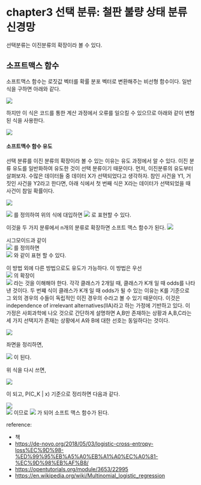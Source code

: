 # chapter3 선택 분류: 철판 불량 상태 분류 신경망
선택분류는 이진분류의 확장이라 볼 수 있다. 

## 소프트맥스 함수
소프트맥스 함수는 로짓값 벡터를 확률 분포 벡터로 변환해주는 비선형 함수이다. 일반식을 구하면 아래와 같다.

<img src="https://latex.codecogs.com/svg.latex?\;y_{i} = \frac{e^{x_{i}}}{e^{x_{1}}+\cdots +e^{x_{n}}}" />

하지만 이 식은 코드를 통한 계산 과정에서 오류를 일으킬 수 있으므로 아래와 같이 변형된 식을 사용한다.

<img src="https://latex.codecogs.com/svg.latex?\;y_{i} = \frac{e^{x_{i} - x_{k}}}{e^{x_{1}- x_{k}}+\cdots +e^{x_{n}- x_{k}}}" />

#### 소프트맥수 함수 유도
선택 분류를 이진 분류의 확장이라 볼 수 있는 이유는 유도 과정에서 알 수 있다. 이진 분류 유도를 일반화하여 유도한 것이 선택 분류이기 때문이다.
먼저, 이진분류의 유도부터 살펴보자.
수많은 데이터들 중 데이터 X가 선택되었다고 생각하자. 참인 사건을 Y1, 거짓인 사건을 Y2라고 한다면, 아래 식에서 첫 번째 식은 X라는 데이터가 선택되었을 때 사건이 참일 확률이다.

<img src="https://latex.codecogs.com/svg.latex?\;P(Y_{i}\mid X) = \left\{\begin{matrix}
P(Y_{1}\mid X) = \frac{P(X\mid Y_{1})P(Y_{1})}{P(X)} = \frac{P(X\mid Y_{1})P(Y_{1})}{P(X\mid Y_{1})P(Y_{1})+P(X\mid Y_{2})P(Y_{2})}\\ 
P(Y_{2}\mid X) = \frac{P(X\mid Y_{2})P(Y_{2})}{P(X)} = \frac{P(X\mid Y_{2})P(Y_{2})}{P(X\mid Y_{1})P(Y_{1})+P(X\mid Y_{2})P(Y_{2})}
\end{matrix}\right." />

<img src="https://latex.codecogs.com/svg.latex?\;a_{i} = logP(X\mid Y_{i})P(Y_{i})" />
를 정의하여 위의 식에 대입하면  
<img src="https://latex.codecogs.com/svg.latex?\;P(Y_{1}\mid X) = \frac{e^{a_{1}}} {e^{a_{1}}+e^{a_{2}}} = \frac {1} {1+e^{-(a_{1} - a_{2})}}" />
로 표현할 수 있다.

이것을 두 가지 분류에서 n개의 분류로 확장하면 소프트 맥스 함수가 된다.
<img src="https://latex.codecogs.com/svg.latex?\;P(Y_{i}\mid X) = \left\{\begin{matrix}
P(Y_{1}\mid X) = \frac{P(X\mid Y_{1})P(Y_{1})}{P(X)} = \frac{P(X\mid Y_{1})P(Y_{1})}{\sum_{i=1}^{n}P(X\mid Y_{i})P(Y_{i})}\\ 
P(Y_{2}\mid X) = \frac{P(X\mid Y_{2})P(Y_{2})}{P(X)} = \frac{P(X\mid Y_{2})P(Y_{2})}{\sum_{i=1}^{n}P(X\mid Y_{i})P(Y_{i})}\\
\vdots\\
P(Y_{n}\mid X) = \frac{P(X\mid Y_{n})P(Y_{n})}{P(X)} = \frac{P(X\mid Y_{n})P(Y_{n})}{\sum_{i=1}^{n}P(X\mid Y_{i})P(Y_{i})}
\end{matrix}\right." />

시그모이드과 같이  
<img src="https://latex.codecogs.com/svg.latex?\;a_{i} = logP(X\mid Y_{i})P(Y_{i})" />
를 정의하면  
<img src="https://latex.codecogs.com/svg.latex?\;P(Y_{1}\mid X) = \frac{e^{a_{1}}} {e^{a_{1}}+ \cdots +e^{a_{n}}} = \frac {e^{a_{1}}} {\sum^{n}_{i=0} e^{a_{i}}}" />
와 같이 표현 할 수 있다.


이 방법 외에 다른 방법으로도 유도가 가능하다.
이 방법은 우선  
<img src="https://latex.codecogs.com/svg.latex?\;\frac{y} {1-y} = e^t" />
의 확장이  
<img src="https://latex.codecogs.com/svg.latex?\;\frac{P(C_{i}\mid x)} {P(C_{k}\mid x)} = e^{t_{i}}" />
라는 것을 이해해야 한다.
각각 클래스가 2개일 때, 클래스가 K개 일 때 odds를 나타낸 것이다. 두 번쨰 식이 클래스가 K개 일 때 odds가 될 수 있는 이유는 K를 기준으로 그 외의 경우의 수들이 독립적인 이진 경우의 수라고 볼 수 있기 때문이다. 이것은 independence of irrelevant alternatives(IIA)라고 하는 가정에 기반하고 있다. 이 가정은 사회과학에 나오 것으로 간단하게 설명하면 A,B만 존재하는 상황과 A,B,C라는 세 가지 선택지가 존재는 상황에서 A와 B에 대한 선호는 동일하다는 것이다. 

<img src="https://latex.codecogs.com/svg.latex?\;\sum^{K-1}_{i=1} \frac{P(C_{i}\mid x)} {P(C_{k}\mid x)} = \sum^{K-1}_{i=1} e^{t_{i}}" />

좌면을 정리하면,

<img src="https://latex.codecogs.com/svg.latex?\;\sum^{K-1}_{i=1} \frac{P(C_{i}\mid x)} {P(C_{k}\mid x)} = \frac{\sum^{K-1}_{i=1} P(C_{i}\mid x)} {P(C_{k}\mid x)} = \frac{1-P(C_{K}\mid x)}{P(C_{K}\mid x)}" />
이 된다.

위 식을 다시 쓰면,

<img src="https://latex.codecogs.com/svg.latex?\;\frac{1-P(C_{K}\mid x)} {P(C_{K}\mid x)} = \sum^{K-1}_{i=1} e^{t_{i}}" />

이 되고, P(C_K | x) 기준으로 정리하면 다음과 같다.

<img src="https://latex.codecogs.com/svg.latex?\;P(C_{K}\mid x) = \frac{1} {1+\sum^{K-1}_{i=1}e^{t_{i}}}" />
<br>
<img src="https://latex.codecogs.com/svg.latex?\;P(C_{K}\mid x) = \frac {P(C_{i}\mid x)}{e^{t_{i}}}" />
이므로 

<img src="https://latex.codecogs.com/svg.latex?\;\frac{e^{t_{i}}} {1+\sum^{K-1}_{i=1}e^{t_{i}}} = \frac{e^{t_{i}}} {e^{t_{K}}+\sum^{K-1}_{i=1}e^{t_{i}}} = \frac{e^{t_{i}}} {\sum^{K}_{i=1}e^{t_{i}}}" />
가 되어 소프트 맥스 함수가 된다.

reference:
- 책
- https://de-novo.org/2018/05/03/logistic-cross-entropy-loss%EC%9D%98-%ED%99%95%EB%A5%A0%EB%A1%A0%EC%A0%81-%EC%9D%98%EB%AF%B8/
- https://opentutorials.org/module/3653/22995
- https://en.wikipedia.org/wiki/Multinomial_logistic_regression
